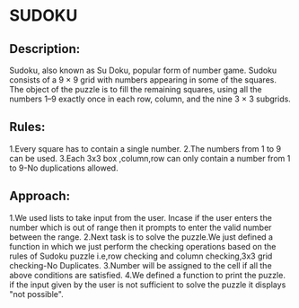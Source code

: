 # SUDOKU


## Description:

Sudoku, also known as Su Doku, popular form of number game.
Sudoku consists of a 9 × 9 grid with numbers appearing in some of the squares.
The object of the puzzle is to fill the remaining squares, using all the numbers 1–9 exactly once in each row, column, and the nine 3 × 3 subgrids.

## Rules:

1.Every square has to contain a single number.
2.The numbers from 1 to 9 can be used.
3.Each 3x3 box ,column,row can only contain a number from 1 to 9-No duplications allowed.

## Approach:

1.We used lists to take input from the user. Incase if the user enters the number which is out of range then it prompts to enter the valid number between the range.
2.Next task is to solve the puzzle.We just defined a function in which we just perform the checking operations based on the rules of Sudoku puzzle i.e,row checking and column checking,3x3 grid checking-No Duplicates.
3.Number will be assigned to the cell if all the above conditions are satisfied.
4.We defined a function to print the puzzle.
if the input given by the user is not sufficient to solve the puzzle it displays "not possible".
